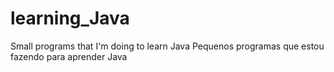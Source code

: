 # learning_Java
Small programs that I'm doing to learn Java
Pequenos programas que estou fazendo para aprender Java

